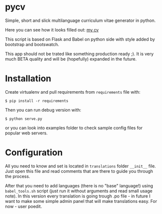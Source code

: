 pycv
====

Simple, short and slick multilanguage curriculum vitae generator in python.

Here you can see how it looks filled out:
[my cv](http://marek.szwalkiewicz.waw.pl/ "Marek Szwalkiewicz - Resume")

This script is based on Flask and Babel on python side with style added by
bootstrap and bootswatch.

This app should not be trated like something production ready ;). It is very
much BETA quality and will be (hopefully) expanded in the future.

Installation
============

Create virtualenv and pull requirements from `requirements` file with:

`$ pip install -r requirements`

Then you can run debug version with:

`$ python serve.py`

or you can look into examples folder to check sample config files for popular
web servers.

Configuration
=============

All you need to know and set is located in `translations` folder `__init__` file.
Just open this file and read comments that are there to guide you through
the process.

After that you need to add languages (there is no "base" language!) using
`babel_tools.sh` script (just run it without arguments and read small usage
note). In this version every translation is going trough .po file - in future
I want to make some simple admin panel that will make translations easy.
For now - user poedit.
